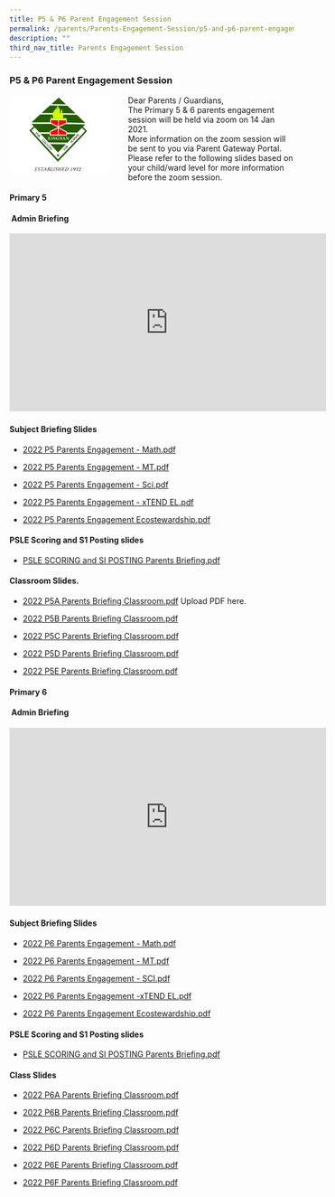 ```yaml
---
title: P5 & P6 Parent Engagement Session
permalink: /parents/Parents-Engagement-Session/p5-and-p6-parent-engagement-session/
description: ""
third_nav_title: Parents Engagement Session
---
```

### P5 & P6 Parent Engagement Session

<img src="/images/schoollogo.png" style="width:180px;height:140px;margin-right:30px;" align = "left">  Dear Parents / Guardians,  
The Primary 5 & 6 parents engagement session will be held via zoom on 14 Jan 2021.   
More information on the zoom session will be sent to you via Parent Gateway Portal.  
Please refer to the following slides based on your child/ward level for more information before the zoom session.

#### Primary 5

####  Admin Briefing

<iframe width="561" height="315" src="https://www.youtube.com/embed/SOEgItUXObc" title="P5 Parent Engagement Introduction Slides" frameborder="0" allow="accelerometer; autoplay; clipboard-write; encrypted-media; gyroscope; picture-in-picture" allowfullscreen></iframe>

#### Subject Briefing Slides  

*   [2022 P5 Parents Engagement - Math.pdf](/files/2022%20P5%20Parents%20Engagement%20-%20Math.pdf)
    
*   [2022 P5 Parents Engagement - MT.pdf](/files/2022%20P5%20Parents%20Engagement%20-%20MT.pdf)

*   [2022 P5 Parents Engagement - Sci.pdf](/files/2022%20P5%20Parents%20Engagement%20-%20Sci.pdf)
    
*   [2022 P5 Parents Engagement - xTEND EL.pdf](/files/2022%20P5%20Parents%20Engagement%20-%20xTEND%20EL.pdf)
    
*   [2022 P5 Parents Engagement Ecostewardship.pdf](/files/2022%20P5%20Parents%20Engagement%20Ecostewardship.pdf)

#### PSLE Scoring and S1 Posting slides  

*   [PSLE SCORING and SI POSTING Parents Briefing.pdf](/files/PSLE%20SCORING%20and%20SI%20POSTING%20Parents%20Briefing.pdf) 
    
#### Classroom Slides.  

*   [2022 P5A Parents Briefing Classroom.pdf](https://xingnanpri.moe.edu.sg/qql/slot/u224/2020/Parent/P5%20&%20P6%20Parent%20Engagement%20Session/P5/Classes/2022%20P5A%20Parents%20Briefing%20Classroom.pdf)  Upload PDF here.
    
*   [2022 P5B Parents Briefing Classroom.pdf](/files/2022%20P5B%20Parents%20Briefing%20Classroom.pdf)
    
*   [2022 P5C Parents Briefing Classroom.pdf](/files/2022%20P5C%20Parents%20Briefing%20Classroom.pdf)  
    
*   [2022 P5D Parents Briefing Classroom.pdf](/files/2022%20P5D%20Parents%20Briefing%20Classroom.pdf)
    
*   [2022 P5E Parents Briefing Classroom.pdf](/files/2022%20P5E%20Parents%20Briefing%20Classroom.pdf)
    

  #### Primary 6

####  Admin Briefing

<iframe width="561" height="315" src="https://www.youtube.com/embed/MUhfV4P_gWo" title="P6 Parent Engagement Introduction Slides" frameborder="0" allow="accelerometer; autoplay; clipboard-write; encrypted-media; gyroscope; picture-in-picture" allowfullscreen></iframe>

#### Subject Briefing Slides  

*   [2022 P6 Parents Engagement - Math.pdf](/files/p6math.pdf)
    
*   [2022 P6 Parents Engagement - MT.pdf](/files/p6mt.pdf) 
    
*   [2022 P6 Parents Engagement - SCI.pdf](/files/p6sci.pdf)
    
*   [2022 P6 Parents Engagement -xTEND EL.pdf](/files/p6eng.pdf)
    
*   [2022 P6 Parents Engagement Ecostewardship.pdf](/files/2022%20P5%20Parents%20Engagement%20Ecostewardship.pdf)
    

#### PSLE Scoring and S1 Posting slides  

*   [PSLE SCORING and SI POSTING Parents Briefing.pdf](/files/PSLE%20SCORING%20and%20SI%20POSTING%20Parents%20Briefing.pdf) 
    

  

#### Class Slides

*   [2022 P6A Parents Briefing Classroom.pdf](https://xingnanpri.moe.edu.sg/qql/slot/u224/2020/Parent/P5%20&%20P6%20Parent%20Engagement%20Session/P6/Class/2022%20P6A%20Parents%20Briefing%20Classroom.pdf)  
    
*   [2022 P6B Parents Briefing Classroom.pdf](https://xingnanpri.moe.edu.sg/qql/slot/u224/2020/Parent/P5%20&%20P6%20Parent%20Engagement%20Session/P6/Class/2022%20P6B%20Parents%20Briefing%20Classroom.pdf)  
    
*   [2022 P6C Parents Briefing Classroom.pdf](https://xingnanpri.moe.edu.sg/qql/slot/u224/2020/Parent/P5%20&%20P6%20Parent%20Engagement%20Session/P6/Class/2022%20P6C%20Parents%20Briefing%20Classroom.pdf)  
    
*   [2022 P6D Parents Briefing Classroom.pdf](https://xingnanpri.moe.edu.sg/qql/slot/u224/2020/Parent/P5%20&%20P6%20Parent%20Engagement%20Session/P6/Class/2022%20P6D%20Parents%20Briefing%20Classroom.pdf)  
    
*   [2022 P6E Parents Briefing Classroom.pdf](https://xingnanpri.moe.edu.sg/qql/slot/u224/2020/Parent/P5%20&%20P6%20Parent%20Engagement%20Session/P6/Class/2022%20P6E%20Parents%20Briefing%20Classroom.pdf)  
    
*   [2022 P6F Parents Briefing Classroom.pdf](https://xingnanpri.moe.edu.sg/qql/slot/u224/2020/Parent/P5%20&%20P6%20Parent%20Engagement%20Session/P6/Class/2022%20P6F%20Parents%20Briefing%20Classroom.pdf)





